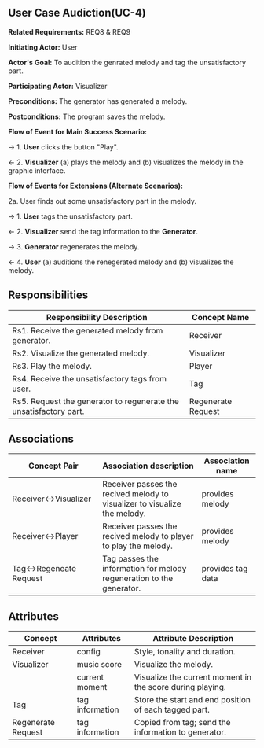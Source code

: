 ## User Case Audiction(UC-4)

**Related Requirements:** REQ8 & REQ9

**Initiating Actor:** User

**Actor's Goal:** To audition the genrated melody and tag the unsatisfactory part.

**Participating Actor:** Visualizer

**Preconditions:** The generator has generated a melody.

**Postconditions:** The program saves the melody.

**Flow of Event for Main Success Scenario:**

→ 1. **User** clicks the button "Play".

← 2. **Visualizer** (a) plays the melody and (b) visualizes the melody in the graphic interface. 

**Flow of Events for Extensions (Alternate Scenarios):** 

2a. User finds out some unsatisfactory part in the melody.

→ 1. **User** tags the unsatisfactory part. 

← 2. **Visualizer** send the tag information to the **Generator**.

→ 3. **Generator** regenerates the melody. 

← 4. **User** (a) auditions the renegerated melody and (b) visualizes the melody.

## Responsibilities

| Responsibility Description                                   | Concept Name       |
| ------------------------------------------------------------ | ------------------ |
| Rs1. Receive the generated melody from generator.            | Receiver           |
| Rs2. Visualize the generated melody.                         | Visualizer         |
| Rs3. Play the melody.                                        | Player             |
| Rs4. Receive the unsatisfactory tags from user.              | Tag                |
| Rs5. Request the generator to regenerate the unsatisfactory part. | Regenerate Request |

## Associations

| Concept Pair          | Association description                                      | Association name |
| --------------------- | ------------------------------------------------------------ | ---------------- |
| Receiver↔Visualizer   | Receiver passes the recived melody to visualizer to visualize the melody. | provides melody  |
| Receiver↔Player       | Receiver passes the recived melody to player to play the melody. | provides melody  |
| Tag↔Regeneate Request | Tag passes the information for melody regeneration to the generator. | provides tag data |

## Attributes

| Concept            | Attributes      | Attribute Description                                    |
| ------------------ | --------------- | -------------------------------------------------------- |
| Receiver           | config          | Style, tonality and duration.                            |
| Visualizer         | music score     | Visualize the melody.                                    |
|                    | current moment  | Visualize the current moment in the score during playing.|
| Tag                | tag information | Store the start and end position of each tagged part.    |
| Regenerate Request | tag information | Copied from tag; send the information to generator.      |

